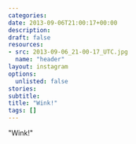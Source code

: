 ```yaml
---
categories:
date: 2013-09-06T21:00:17+00:00
description:
draft: false
resources:
- src: 2013-09-06_21-00-17_UTC.jpg
  name: "header"
layout: instagram
options:
  unlisted: false
stories:
subtitle:
title: "Wink!"
tags: []
---
```


"Wink!"

